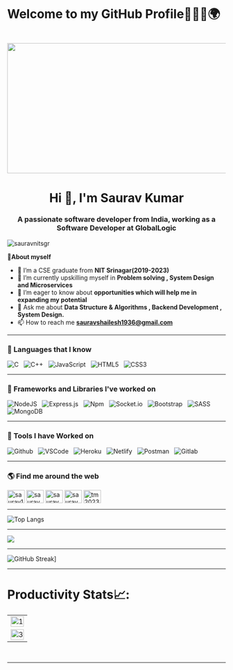 # Welcome to my GitHub Profile👨‍💻🚀🌍



<h1><img align="center" alt="" width="1000" height="300" src="https://media.giphy.com/media/26tn33aiTi1jkl6H6/giphy.gif"></h1>

<h1 align="center">Hi 👋, I'm Saurav Kumar</h1>
<h3 align="center">A passionate software developer from India, working as a Software Developer at GlobalLogic</h3>

<p align="left"> <img src="https://komarev.com/ghpvc/?username=sauravnitsgr&label=Profile%20views&color=0e75b6&style=flat" alt="sauravnitsgr" /> </p>

👩**About myself**

- 🔭 I’m a CSE graduate from **NIT Srinagar(2019-2023)**
- 🌱 I’m currently upskilling myself in **Problem solving , System Design and  Microservices**
- 🤝 I’m eager to know about **opportunities which will help me in expanding my potential**
- 💬 Ask me about **Data Structure & Algorithms , Backend Development , System Design.**
- 📫 How to reach me **sauravshailesh1936@gmail.com**



--------------------------------------------------------

### 💪 Languages that I know 
![C](https://img.shields.io/badge/c-%2300599C.svg?style=for-the-badge&logo=c&logoColor=white) &nbsp;
![C++](https://img.shields.io/badge/c++-%2300599C.svg?style=for-the-badge&logo=c%2B%2B&logoColor=white) &nbsp;
![JavaScript](https://img.shields.io/badge/javascript-%23323330.svg?style=for-the-badge&logo=javascript&logoColor=%23F7DF1E) &nbsp;
![HTML5](https://img.shields.io/badge/html5-%23E34F26.svg?style=for-the-badge&logo=html5&logoColor=white) &nbsp;
![CSS3](https://img.shields.io/badge/css3-%231572B6.svg?style=for-the-badge&logo=css3&logoColor=white)

-------------------------------------

### 🚀 Frameworks and Libraries I've worked on
![NodeJS](https://img.shields.io/badge/node.js-6DA55F?style=for-the-badge&logo=node.js&logoColor=white) &nbsp;
![Express.js](https://img.shields.io/badge/express.js-%23404d59.svg?style=for-the-badge&logo=express&logoColor=%2361DAFB) &nbsp;
![Npm](https://img.shields.io/badge/npm-CB3837?style=for-the-badge&logo=npm&logoColor=white) &nbsp;
![Socket.io](https://img.shields.io/badge/Socket.io-010101?&style=for-the-badge&logo=Socket.io&logoColor=white) &nbsp;
![Bootstrap](https://img.shields.io/badge/bootstrap-%23563D7C.svg?style=for-the-badge&logo=bootstrap&logoColor=white) &nbsp;
![SASS](https://img.shields.io/badge/SASS-hotpink.svg?style=for-the-badge&logo=SASS&logoColor=white) &nbsp;
![MongoDB](https://img.shields.io/badge/MongoDB-%234ea94b.svg?style=for-the-badge&logo=mongodb&logoColor=white) &nbsp;

-------------------------------------

### 🔭 Tools I have Worked on
![Github](https://img.shields.io/badge/github-%231572B6.svg?style=for-the-badge&logo=css3&logoColor=white) &nbsp;
 ![VSCode](https://img.shields.io/badge/VSCode-0078D4?style=for-the-badge&logo=visual%20studio%20code&logoColor=white) &nbsp;
 ![Heroku](https://img.shields.io/badge/Heroku-430098?style=for-the-badge&logo=heroku&logoColor=white) &nbsp;
 ![Netlify](https://img.shields.io/badge/Netlify-00C7B7?style=for-the-badge&logo=netlify&logoColor=white) &nbsp;
 ![Postman](https://img.shields.io/badge/Postman-FF6C37?style=for-the-badge&logo=Postman&logoColor=white) &nbsp;
 ![Gitlab](https://img.shields.io/badge/GitLab-330F63?style=for-the-badge&logo=gitlab&logoColor=white) &nbsp;
 
------------------------------

### 🌎 Find me around the web 
<p align="left">
<a href="https://linkedin.com/in/saurav8102" target="blank"><img align="center" src="https://raw.githubusercontent.com/rahuldkjain/github-profile-readme-generator/master/src/images/icons/Social/linked-in-alt.svg" alt="saurav1419" height="30" width="40" /></a>
<a href="https://www.codechef.com/users/saurav_8102" target="blank"><img align="center" src="https://cdn.jsdelivr.net/npm/simple-icons@3.1.0/icons/codechef.svg" alt="saurav_8102" height="30" width="40" /></a>
<a href="https://codeforces.com/profile/saurav8102" target="blank"><img align="center" src="https://raw.githubusercontent.com/rahuldkjain/github-profile-readme-generator/master/src/images/icons/Social/codeforces.svg" alt="saurav8102" height="30" width="40" /></a>
<a href="https://auth.geeksforgeeks.org/user/sauravshailesh1936" target="blank"><img align="center" src="https://raw.githubusercontent.com/rahuldkjain/github-profile-readme-generator/master/src/images/icons/Social/geeks-for-geeks.svg" alt="sauravshailesh1936" height="30" width="40" /></a>
 <a href="https://www.leetcode.com/saurav8102" target="blank"><img align="center" src="https://raw.githubusercontent.com/rahuldkjain/github-profile-readme-generator/master/src/images/icons/Social/leet-code.svg" alt="tm2023" height="30" width="40" /></a>
</p>


------------------

![Top Langs](https://github-readme-stats.vercel.app/api/top-langs/?username=SauravNITSGR&layout=compact&theme=react&border=true) 

------------------------------------------

 <p align = "left">
<img src = "https://github-readme-stats.vercel.app/api?username=SauravNITSGR&show_icons=true&theme=react">
  
  -------------------------
  
![GitHub Streak](https://github-readme-streak-stats.herokuapp.com?user=SauravNITSGR&theme=react)]
  
  ---------------------------------------------
  
 # Productivity Stats📈:

<table>
  <tr>
    <td><img src="https://github-profile-summary-cards.vercel.app/api/cards/profile-details?username=SauravNITSGR&theme=monokai"  display=block width=100% height=auto  alt="1" ></td>
   </tr> 
   <tr>
      <td><img src="https://activity-graph.herokuapp.com/graph?username=SauravNITSGR&theme=react-dark"  display=block width=100% height=auto alt="3" ></td>
  </td>
  </tr>
</table>

 <br>
 </p>
 
  -------------------------------------------------------------------------
  



